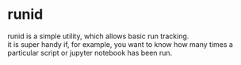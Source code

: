 # runid
runid is a simple utility, which allows basic run tracking.  
it is super handy if, for example, you want to know how many times a particular script or jupyter notebook has been run.
